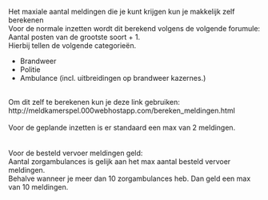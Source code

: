 Het maxiale aantal meldingen die je kunt krijgen kun je makkelijk zelf berekenen <br/>
Voor de normale inzetten wordt dit berekend volgens de volgende forumule:<br/>
Aantal posten van de grootste soort + 1.<br/>
Hierbij tellen de volgende categorieën.<br/>
- Brandweer<br/>
- Politie<br/>
- Ambulance (incl. uitbreidingen op brandweer kazernes.)<br/>
<br/>
Om dit zelf te berekenen kun je deze link gebruiken:<br/>
http://meldkamerspel.000webhostapp.com/bereken_meldingen.html
<br/>
<br/>
Voor de geplande inzetten is er standaard een max van 2 meldingen.<br/>
<br/>
<br/>
Voor de besteld vervoer meldingen geld:<br/>
Aantal zorgambulances is gelijk aan het max aantal besteld vervoer meldingen.<br/>
Behalve wanneer je meer dan 10 zorgambulances heb. Dan geld een max van 10 meldingen.<br/>
